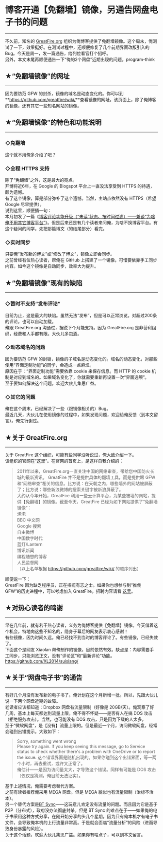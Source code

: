 # 博客开通【免翻墙】镜像，另通告网盘电子书的问题 

-----

 不久前，知名的 [GreatFire.org](https://zh.greatfire.org/) 组织为俺博客提供了免翻墙镜像。这个周末，俺测试了一下，效果挺好。在测试过程中，还顺便修复了几个前期界面改版引入的 Bug。今天是周一，发一篇通告，给列位看官打个招呼。  
 另外，本文末尾再顺便通告一下“俺的2个网盘”近期出现的问题。program-think  
   
 ## ★“免翻墙镜像”的网址
-----------

  
 因为要防范 GFW 的封杀，镜像的域名是动态变化的。你可以到 **<https://github.com/greatfire/wiki/>**查看镜像的网址。该页面上，除了俺博客的镜像，还有其它一些知名网站的镜像。  
   
 ## ★“免翻墙镜像”的特色和功能说明
----------------

  
 ### ◇免翻墙

  
 这个就不用俺多介绍了吧？  
   
 ### ◇全程 HTTPS 支持

  
 除了“免翻墙”之外，这是最大的亮点。  
 开博将近6年，在 Google 的 Blogspot 平台上一直没法享受到 HTTPS 的待遇，颇为遗憾。  
 有了这个镜像，算是部分弥补了这个遗憾。当然，主站点依然没有 HTTPS（希望 Google 尽早提供）。  
 说到这里，顺便插一句：  
 本月初发了一篇《[博客评论功能升级（“未读”状态、按时间过滤）——兼谈“为啥俺不用其它博客平台”](http://program-think.blogspot.com/2014/12/custom-blogger-comment.html)》。但是后来还是有几个读者来问俺，为啥不换博客平台。有这个疑问的同学，先把那篇博文（的结尾部分）看完。  
   
 ### ◇实时同步

  
 只要俺“发布新的博文”或“修改了博文”，镜像立即会同步。  
 之前曾经有位热心读者，帮俺在 GitHub 上搭建了一个镜像，可惜要依靠手工同步内容。如今这个镜像是自动同步，效率大为提升。  
   
 ## ★“免翻墙镜像”现有的缺陷
-------------

  
 ### ◇暂时不支持“发布评论”

  
 目前为止，这是最大的缺陷。虽然无法“发布”，但是可以正常浏览。对超过200条的评论，也可以自动加载。  
 俺跟 GreatFire.org 沟通过，据说下个月能支持。因为 GreatFire.org 是非营利组织，经费和人手都有限。大伙儿多包涵。  
   
 ### ◇动态域名的问题

  
 因为要防范 GFW 的封锁，镜像的子域名是动态变化的。域名的动态变化，对那些使用“界面定制功能”的同学，会造成一点麻烦。  
 原因在于：“界面定制功能”需要依靠 cookie 来保存信息。而 HTTP 的 cookie 机制是对应到域名的。如果域名变化了，你就需要重新再设置一次“界面选项”。  
 至于要如何解决这个问题，欢迎大伙儿集思广益。  
   
 ### ◇其它的问题

  
 俺在这个周末，已经解决了一些（跟镜像相关的）Bug。  
 最近几天，大伙儿在使用镜像的过程中，如果发现问题，欢迎给俺反馈（到本文留言）。俺先行谢过。  
   
 ## ★关于 GreatFire.org
-----------------

  
 关于 GreatFire 这个组织，可能有些同学没听说过，俺大致介绍一下。  
 该组织的官网在“[这里](https://greatfire.org/)”。在官网的首页上，是这样自我介绍的：  
 
> 2011年以来，GreatFire.org一直关注中国的网络审查，带给您中国防火长城的最新资讯。 GreatFire 并不是提供具体的翻墙工具，而是提供跟 GFW 和“网络审查”相关的信息。比方说：在天朝之内，哪些墙外的网站被屏蔽了；比方说：哪些新浪微博的搜索关键字被新浪屏蔽了。  
 大约从今年开始，GreatFire 利用一些云计算平台，为某些被墙的网站，提供【免翻墙】的镜像。截至今天，GreatFire 已经为如下网站提供了“免翻墙镜像”：  
 泡泡  
 BBC 中文网  
 Google 搜索  
 自由微博  
 中国数字时代  
 蓝灯/Lantern  
 博讯新闻  
 编程随想的博客  
 人民监督网  
 （以上名单根据 <https://github.com/greatfire/wiki/> 的顺序列出）  
   
 顺便说一下：  
 GreatFire 因为缺乏程序员，正在招揽有志之士。如果你也想参与到“推倒 GFW”的历史进程中，可以考虑加入 GreatFire。招聘内容请看 [这里](https://github.com/greatfire/wiki/wiki)。  
   
 ## ★对热心读者的鸣谢
---------

  
 早在几年前，就有若干热心读者，义务为俺博客提供【免翻墙】镜像。今天借着这个机会，特地向这些不知名的，隐身于幕后的网友表示衷心感谢！  
 有些镜像，因为时间久远，俺已经找不到当时的博客评论了。有些镜像，已经失效了。  
 下面这个是网友 Xiaolan 帮俺制作的镜像，目前依然有效。缺点是：内容需要手工同步，只能浏览正文，没有“评论区”和“最新评论”功能。  
 <https://github.com/XL2014/suixiang/>  
   
 ## ★关于“网盘电子书”的通告
-------------

  
 有好几个月没有发布新的电子书了。俺计划在这个月新增一批。所以，先跟大伙儿说一下两个网盘近期的故障。  
 老读者应该都知道：Dropbox 网盘有流量限制（好像是 20GB/天）。俺观察了好几周，基本上每天都达到流量上限。俺不得不怀疑——是否有人在搞 DOS 攻击（拒绝服务攻击）。当然，也可能没有 DOS 攻击，只是因为下载的人太多。  
 至于“微软网盘”，是【没有】流量上限的。但是最近一个月，访问微软网盘，经常会碰到出错提示。大致如下：  
 
> Sorry, something went wrong  
>  Please try again. If you keep seeing this message, go to Service status to check whether there's a problem with OneDrive or to report the issue. 这个错误界面是随机出现的。如果你碰到这个出错界面，等一两个小时，再去重试，或许又正常了。  
 俺估计——是因为访问量太大，才导致这个错误。同样有可能是 DOS 攻击（仅仅是猜测，俺目前无法证实）。  
   
 基于上述情况，俺需要考虑替代方案。  
 之前有读者推荐俺采用 MEGA 网盘。但是 MEGA 貌似也有流量限制（治标不治本）。  
 另一个替代方案是[BT Sync](https://zh.wikipedia.org/wiki/BitTorrent_Sync)——这玩意儿肯定没有流量的问题。而且因为它是基于 P2P（分布式），政府没办法彻底封杀。但是 BT Sync 的难点在于——如果俺的电子书采用这种方式分享，在刚开始分享的头几个星期，因为只有俺本机才有电子书文件，会导致俺本机的上行流量非常高。于是就会面临“流量分析”的风险（进而导致身份暴露的风险）。  
 关于这个话题，欢迎大伙儿集思广益。如果你有啥点子，可以到本文留言。 
